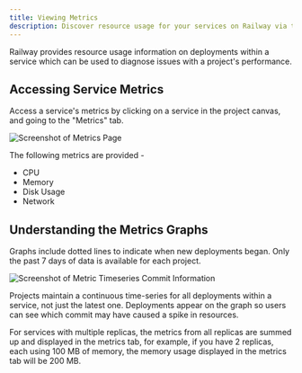 ```yaml
---
title: Viewing Metrics
description: Discover resource usage for your services on Railway via the Metrics tab.
---
```


Railway provides resource usage information on deployments within a service which can be used to diagnose issues with a project's performance.

## Accessing Service Metrics

Access a service's metrics by clicking on a service in the project canvas, and going to the "Metrics" tab.

<Image src="https://res.cloudinary.com/railway/image/upload/v1645223702/docs/metrics_angr0b.png"
alt="Screenshot of Metrics Page"
layout="intrinsic"
width={1576} height={1100} quality={80} />

The following metrics are provided -

- CPU
- Memory
- Disk Usage
- Network

## Understanding the Metrics Graphs

Graphs include dotted lines to indicate when new deployments began. Only the past 7 days of data is available for each project.

<Image src="https://res.cloudinary.com/railway/image/upload/v1645223703/docs/usage-commit_fkvbqj.png"
alt="Screenshot of Metric Timeseries Commit Information"
layout="responsive"
width={904} height={726} quality={80} />

Projects maintain a continuous time-series for all deployments within a service, not just the latest one. Deployments appear on the graph so users can see which commit may have caused a spike in resources.

For services with multiple replicas, the metrics from all replicas are summed up and displayed in the metrics tab, for example, if you have 2 replicas, each using 100 MB of memory, the memory usage displayed in the metrics tab will be 200 MB.
